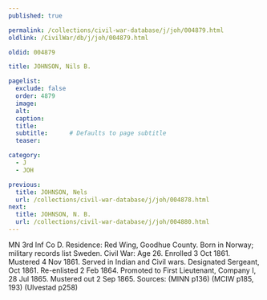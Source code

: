 ```yaml
---
published: true

permalink: /collections/civil-war-database/j/joh/004879.html
oldlink: /CivilWar/db/j/joh/004879.html

oldid: 004879

title: JOHNSON, Nils B.

pagelist:
  exclude: false
  order: 4879
  image: 
  alt:
  caption:
  title:
  subtitle:      # Defaults to page subtitle
  teaser:

category: 
  - J 
  - JOH

previous:
  title: JOHNSON, Nels
  url: /collections/civil-war-database/j/joh/004878.html  
next:
  title: JOHNSON, N. B.
  url: /collections/civil-war-database/j/joh/004880.html   
---
```

MN 3rd Inf Co D. Residence: Red Wing, Goodhue County. Born in Norway; military records list Sweden. Civil War: Age 26. Enrolled 3 Oct 1861. Mustered 4 Nov 1861. Served in Indian and Civil wars. Designated Sergeant, Oct 1861. Re-enlisted 2 Feb 1864. Promoted to First Lieutenant, Company I, 28 Jul 1865. Mustered out 2 Sep 1865. Sources: (MINN p136) (MCIW p185, 193) (Ulvestad p258)
